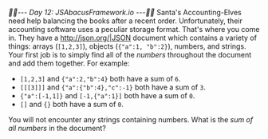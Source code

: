*:calendar::calendar:--- Day 12: JSAbacusFramework.io ---:calendar::calendar:*
Santa's Accounting-Elves need help balancing the books after a recent order.  Unfortunately, their accounting software uses a peculiar storage format.  That's where you come in.
They have a <http://json.org/|JSON> document which contains a variety of things: arrays (`[1,2,3]`), objects (`{"a":1, "b":2}`), numbers, and strings.  Your first job is to simply find all of the *numbers* throughout the document and add them together.
For example:

- `[1,2,3]` and `{"a":2,"b":4}` both have a sum of `6`.
- `[[[3]]]` and `{"a":{"b":4},"c":-1}` both have a sum of `3`.
- `{"a":[-1,1]}` and `[-1,{"a":1}]` both have a sum of `0`.
- `[]` and `{}` both have a sum of `0`.

You will not encounter any strings containing numbers.
What is the *sum of all numbers* in the document?
